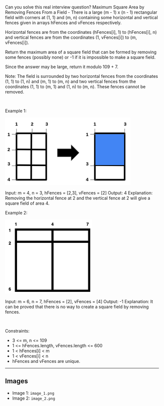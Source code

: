 Can you solve this real interview question? Maximum Square Area by Removing Fences From a Field - There is a large (m - 1) x (n - 1) rectangular field with corners at (1, 1) and (m, n) containing some horizontal and vertical fences given in arrays hFences and vFences respectively.

Horizontal fences are from the coordinates (hFences[i], 1) to (hFences[i], n) and vertical fences are from the coordinates (1, vFences[i]) to (m, vFences[i]).

Return the maximum area of a square field that can be formed by removing some fences (possibly none) or -1 if it is impossible to make a square field.

Since the answer may be large, return it modulo 109 + 7.

Note: The field is surrounded by two horizontal fences from the coordinates (1, 1) to (1, n) and (m, 1) to (m, n) and two vertical fences from the coordinates (1, 1) to (m, 1) and (1, n) to (m, n). These fences cannot be removed.

 

Example 1:

![Example 1](./image_1.png)


Input: m = 4, n = 3, hFences = [2,3], vFences = [2]
Output: 4
Explanation: Removing the horizontal fence at 2 and the vertical fence at 2 will give a square field of area 4.


Example 2:

![Example 2](./image_2.png)


Input: m = 6, n = 7, hFences = [2], vFences = [4]
Output: -1
Explanation: It can be proved that there is no way to create a square field by removing fences.


 

Constraints:

 * 3 <= m, n <= 109
 * 1 <= hFences.length, vFences.length <= 600
 * 1 < hFences[i] < m
 * 1 < vFences[i] < n
 * hFences and vFences are unique.

---

## Images

- Image 1: `image_1.png`
- Image 2: `image_2.png`
